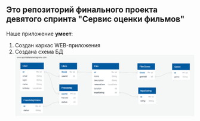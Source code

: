 ## Это репозиторий финального проекта девятого спринта "Сервис оценки фильмов"

Наше приложение **умеет**:
1. Создан каркас WEB-приложения
2. Создана схема БД
![Database diagram](src/main/resources/filmorate.png)